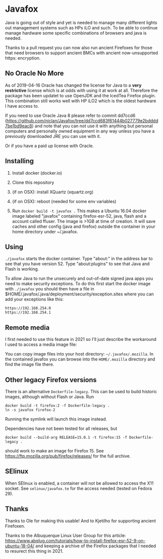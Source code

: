# Javafox

Java is going out of style and yet is needed to manage many different lights out management systems such as HPs iLO and such.  To be able to continue manage hardware some specific combinations of browsers and java is needed.

Thanks to a pull request you can now also run ancient Firefoxes for those that need browsers to support ancient BMCs with ancient now-unsupported https: encryption.

## No Oracle No More

As of 2019-04-16 Oracle has changed the license for Java to a **very restrictive** license which is at odds with using it at work at all.  Therefore the package has been updatet to use OpenJDK and the IcedTea Firefox plugin.  This combination still works well with HP iLO2 which is the oldest hardware I have access to.

If you need to use Oracle Java 8 please refer to commit dd7ccd6 (https://github.com/niclan/Javafox/tree/dd7ccd683f61444b027779e2bdddd7be1bd9eac8) and note that you can not use it with anything but personal computers and personally owned equipment in any way unless you have a previously downloaded JRE you can use with it.

Or if you have a paid up license with Oracle.

## Installing

1. Install docker (docker.io)

2. Clone this repository

3. (if on OSX): install XQuartz (xquartz.org)

4. (if on OSX): reboot (needed for some env variables)

5. Run ```docker build -t javafox .```  This makes a Ubuntu 16.04 docker image labeled "javafox" containing firefox-esr-52, java, flash and a account called ffuser.  The image is >1GB at time of creation. It will save caches and other config (java and firefox) outside the container in your home directory under ~/.javafox.

## Using

```./javafox``` starts the docker container. Type "about:" in the address bar to see that you have version 52.  Type "about:plugins" to see that Java and Flash is working.

To allow Java to run the unsecurely and out-of-date signed java apps you need to make security exceptions. To do this first start the docker image with ```./javafox``` you should then have a file in $HOME/.javafox/.java/deployment/security/exception.sites where you can add your exceptions like this:

```
https://192.168.254.0
https://192.168.254.1
```

## Remote media

I first needed to use this feature in 2021 so I'll just describe the workaround I used to access a media image file:

You can copy image files into your host directory: `~/.javafox/.mozilla`.  In the contained javafox you can browse into the `HOME/.mozilla` directory and find the image file there.

## Other legacy Firefox versions

There is an alternative `Dockerfile-legacy`.  This can be used to build historic images, although without Flash or Java.  Run

```
docker build -t firefox:2 -f Dockerfile-legacy .
ln -s javafox firefox-2
```

Running the symlink will launch this image instead.

Dependencies have not been tested for all releases, but
```
docker build --build-arg RELEASE=15.0.1 -t firefox:15 -f Dockerfile-legacy .
```
should work to make an image for Firefox 15.  See
<https://ftp.mozilla.org/pub/firefox/releases/> for the full archive.

## SElinux

When SElinux is enabled, a container will not be allowed to access the X11 socket.  See `selinux/javafox.te` for the access needed (tested on Fedora 29).

## Thanks

Thanks to Ole for making this usable! And to Kjetilho for supporting ancient Firefoxen.

Thanks to the Albuquerque Linux User Group for this article: https://www.abqlug.com/tutorials/how-to-install-firefox-esr-52-9-on-ubuntu-18-04/ and keeping a archive of the Firefox packages that I needed to resurect this thing in 2021.
